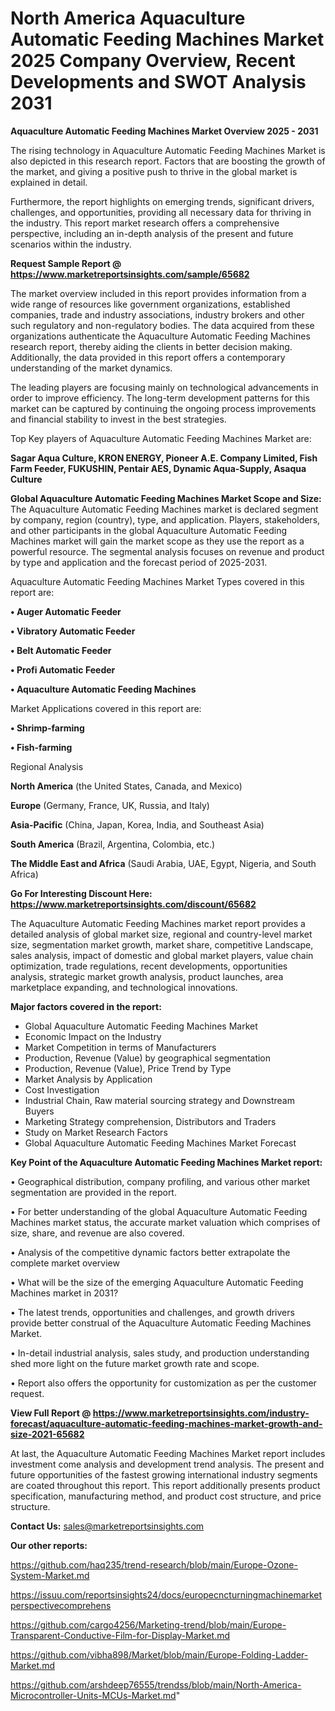 # North America Aquaculture Automatic Feeding Machines Market 2025 Company Overview, Recent Developments and SWOT Analysis 2031

<Strong> Aquaculture Automatic Feeding Machines Market Overview 2025 - 2031</strong>

The rising technology in Aquaculture Automatic Feeding Machines Market is also depicted in this research report. Factors that are boosting the growth of the market, and giving a positive push to thrive in the global market is explained in detail.

Furthermore, the report highlights on emerging trends, significant drivers, challenges, and opportunities, providing all necessary data for thriving in the industry. This report market research offers a comprehensive perspective, including an in-depth analysis of the present and future scenarios within the industry.

<strong>Request Sample Report @ <a href=https://www.marketreportsinsights.com/sample/65682>https://www.marketreportsinsights.com/sample/65682</a></strong>

The market overview included in this report provides information from a wide range of resources like government organizations, established companies, trade and industry associations, industry brokers and other such regulatory and non-regulatory bodies. The data acquired from these organizations authenticate the Aquaculture Automatic Feeding Machines research report, thereby aiding the clients in better decision making. Additionally, the data provided in this report offers a contemporary understanding of the market dynamics.

The leading players are focusing mainly on technological advancements in order to improve efficiency. The long-term development patterns for this market can be captured by continuing the ongoing process improvements and financial stability to invest in the best strategies.

Top Key players of Aquaculture Automatic Feeding Machines Market are:

<strong>Sagar Aqua Culture, KRON ENERGY, Pioneer A.E. Company Limited, Fish Farm Feeder, FUKUSHIN, Pentair AES, Dynamic Aqua-Supply, Asaqua Culture</strong>

<strong><b>Global Aquaculture Automatic Feeding Machines Market Scope and Size:</b></strong>
The Aquaculture Automatic Feeding Machines market is declared segment by company, region (country), type, and application. Players, stakeholders, and other participants in the global Aquaculture Automatic Feeding Machines market will gain the market scope as they use the report as a powerful resource. The segmental analysis focuses on revenue and product by type and application and the forecast period of 2025-2031.

Aquaculture Automatic Feeding Machines Market Types covered in this report are:

<strong>• Auger Automatic Feeder

• Vibratory Automatic Feeder

• Belt Automatic Feeder

• Profi Automatic Feeder

• Aquaculture Automatic Feeding Machines</strong>

Market Applications covered in this report are:

<strong>• Shrimp-farming

• Fish-farming</strong> 

Regional Analysis

<strong>North America</strong> (the United States, Canada, and Mexico)

<strong>Europe</strong> (Germany, France, UK, Russia, and Italy)

<strong>Asia-Pacific</strong> (China, Japan, Korea, India, and Southeast Asia)

<strong>South America</strong> (Brazil, Argentina, Colombia, etc.)

<strong>The Middle East and Africa</strong> (Saudi Arabia, UAE, Egypt, Nigeria, and South Africa)

<strong>Go For Interesting Discount Here: <a href=https://www.marketreportsinsights.com/discount/65682>https://www.marketreportsinsights.com/discount/65682</a></strong>

The Aquaculture Automatic Feeding Machines market report provides a detailed analysis of global market size, regional and country-level market size, segmentation market growth, market share, competitive Landscape, sales analysis, impact of domestic and global market players, value chain optimization, trade regulations, recent developments, opportunities analysis, strategic market growth analysis, product launches, area marketplace expanding, and technological innovations.

<strong><b>Major factors covered in the report:</b></strong>
<ul>
  <li>Global Aquaculture Automatic Feeding Machines Market </li>
  <li>Economic Impact on the Industry</li>
  <li>Market Competition in terms of Manufacturers</li>
  <li>Production, Revenue (Value) by geographical segmentation</li>
  <li>Production, Revenue (Value), Price Trend by Type</li>
  <li>Market Analysis by Application</li>
  <li>Cost Investigation</li>
  <li>Industrial Chain, Raw material sourcing strategy and Downstream Buyers</li>
  <li>Marketing Strategy comprehension, Distributors and Traders</li>
  <li>Study on Market Research Factors</li>
  <li>Global Aquaculture Automatic Feeding Machines Market Forecast</li>
</ul>

<strong><b>Key Point of the Aquaculture Automatic Feeding Machines Market report:</b></strong>

• Geographical distribution, company profiling, and various other market segmentation are provided in the report.

• For better understanding of the global Aquaculture Automatic Feeding Machines market status, the accurate market valuation which comprises of size, share, and revenue are also covered.

• Analysis of the competitive dynamic factors better extrapolate the complete market overview

• What will be the size of the emerging Aquaculture Automatic Feeding Machines market in 2031?

• The latest trends, opportunities and challenges, and growth drivers provide better construal of the Aquaculture Automatic Feeding Machines Market.

• In-detail industrial analysis, sales study, and production understanding shed more light on the future market growth rate and scope.

• Report also offers the opportunity for customization as per the customer request.

<strong><b>View Full Report @ <a href=https://www.marketreportsinsights.com/industry-forecast/aquaculture-automatic-feeding-machines-market-growth-and-size-2021-65682>https://www.marketreportsinsights.com/industry-forecast/aquaculture-automatic-feeding-machines-market-growth-and-size-2021-65682</a></b></strong>


At last, the Aquaculture Automatic Feeding Machines Market report includes investment come analysis and development trend analysis. The present and future opportunities of the fastest growing international industry segments are coated throughout this report. This report additionally presents product specification, manufacturing method, and product cost structure, and price structure.

<strong>Contact Us:</strong>
sales@marketreportsinsights.com

<strong>Our other reports:</strong>

<a href=https://github.com/haq235/trend-research/blob/main/Europe-Ozone-System-Market.md>https://github.com/haq235/trend-research/blob/main/Europe-Ozone-System-Market.md</a>

<a href=https://issuu.com/reportsinsights24/docs/europecncturningmachinemarketperspectivecomprehens>https://issuu.com/reportsinsights24/docs/europecncturningmachinemarketperspectivecomprehens</a>

<a href=https://github.com/cargo4256/Marketing-trend/blob/main/Europe-Transparent-Conductive-Film-for-Display-Market.md>https://github.com/cargo4256/Marketing-trend/blob/main/Europe-Transparent-Conductive-Film-for-Display-Market.md</a>

<a href=https://github.com/vibha898/Market/blob/main/Europe-Folding-Ladder-Market.md>https://github.com/vibha898/Market/blob/main/Europe-Folding-Ladder-Market.md</a>

<a href=https://github.com/arshdeep76555/trendss/blob/main/North-America-Microcontroller-Units-MCUs-Market.md>https://github.com/arshdeep76555/trendss/blob/main/North-America-Microcontroller-Units-MCUs-Market.md</a>"
